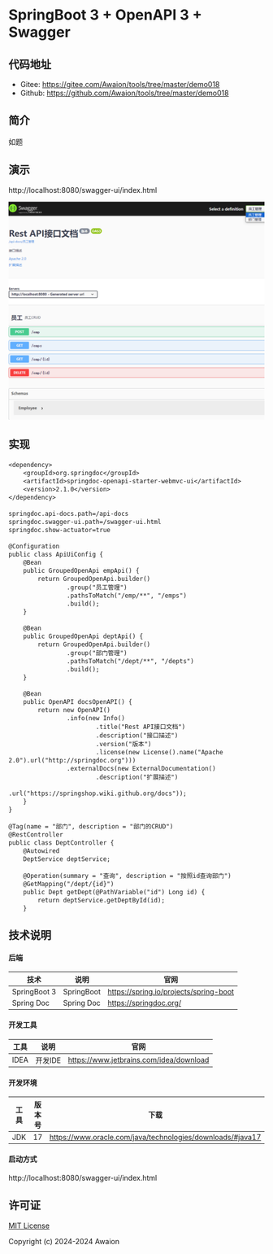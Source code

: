 # SpringBoot 3 + OpenAPI 3 + Swagger

## 代码地址

- Gitee: https://gitee.com/Awaion/tools/tree/master/demo018
- Github: https://github.com/Awaion/tools/tree/master/demo018

## 简介

如题

## 演示

http://localhost:8080/swagger-ui/index.html

![001.png](src/main/resources/init/001.png)

## 实现

```
<dependency>
    <groupId>org.springdoc</groupId>
    <artifactId>springdoc-openapi-starter-webmvc-ui</artifactId>
    <version>2.1.0</version>
</dependency>

springdoc.api-docs.path=/api-docs
springdoc.swagger-ui.path=/swagger-ui.html
springdoc.show-actuator=true

@Configuration
public class ApiUiConfig {
    @Bean
    public GroupedOpenApi empApi() {
        return GroupedOpenApi.builder()
                .group("员工管理")
                .pathsToMatch("/emp/**", "/emps")
                .build();
    }

    @Bean
    public GroupedOpenApi deptApi() {
        return GroupedOpenApi.builder()
                .group("部门管理")
                .pathsToMatch("/dept/**", "/depts")
                .build();
    }

    @Bean
    public OpenAPI docsOpenAPI() {
        return new OpenAPI()
                .info(new Info()
                        .title("Rest API接口文档")
                        .description("接口描述")
                        .version("版本")
                        .license(new License().name("Apache 2.0").url("http://springdoc.org")))
                .externalDocs(new ExternalDocumentation()
                        .description("扩展描述")
                        .url("https://springshop.wiki.github.org/docs"));
    }
}

@Tag(name = "部门", description = "部门的CRUD")
@RestController
public class DeptController {
    @Autowired
    DeptService deptService;

    @Operation(summary = "查询", description = "按照id查询部门")
    @GetMapping("/dept/{id}")
    public Dept getDept(@PathVariable("id") Long id) {
        return deptService.getDeptById(id);
    }
```

## 技术说明

#### 后端

| 技术           | 说明                | 官网                                           |
|--------------| ------------------- | ---------------------------------------------- |
| SpringBoot 3 | SpringBoot     | https://spring.io/projects/spring-boot         |
| Spring Doc   | Spring Doc     | https://springdoc.org/         |

#### 开发工具

| 工具          | 说明                | 官网                                            |
| ------------- | ------------------- | ----------------------------------------------- |
| IDEA          | 开发IDE             | https://www.jetbrains.com/idea/download         |

#### 开发环境

| 工具     | 版本号  | 下载                                                                                 |
|--------| ------ | ------------------------------------------------------------                         |
| JDK  | 17  | https://www.oracle.com/java/technologies/downloads/#java17 |

#### 启动方式

http://localhost:8080/swagger-ui/index.html

## 许可证

[MIT License](https://opensource.org/license/mit)

Copyright (c) 2024-2024 Awaion

